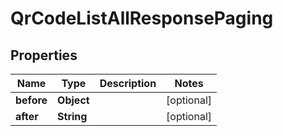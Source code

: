 

# QrCodeListAllResponsePaging


## Properties

| Name | Type | Description | Notes |
|------------ | ------------- | ------------- | -------------|
|**before** | **Object** |  |  [optional] |
|**after** | **String** |  |  [optional] |



